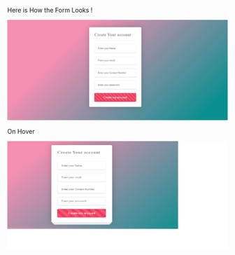 Here is How the Form Looks !


![Alt Text](https://github.com/komalsingh1/Cool-CSS-Stuff/blob/master/Registration%20Form/reg1.JPG)


On Hover

![Alt Text](https://github.com/komalsingh1/Cool-CSS-Stuff/blob/master/Registration%20Form/Untitled.png)
